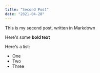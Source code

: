 ```yaml
---
title: "Second Post"
date: "2021-04-28"
---
```


This is my second post, written in Markdown

Here's some **bold text**

Here's a list:

- One
- Two
- Three
